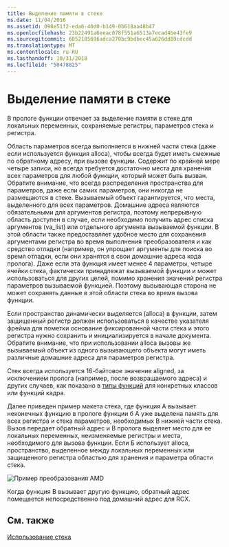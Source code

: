 ```yaml
---
title: Выделение памяти в стеке
ms.date: 11/04/2016
ms.assetid: 098e51f2-eda6-40d0-b149-0b618aa48b47
ms.openlocfilehash: 23b22491a6eeac078f551a6513a7ecad4be43fe9
ms.sourcegitcommit: 6052185696adca270bc9bdbec45a626dd89cdcdd
ms.translationtype: MT
ms.contentlocale: ru-RU
ms.lasthandoff: 10/31/2018
ms.locfileid: "50478825"
---
```

# <a name="stack-allocation"></a>Выделение памяти в стеке

В прологе функции отвечает за выделение памяти в стеке для локальных переменных, сохраняемые регистры, параметров стека и регистра.

Область параметров всегда выполняется в нижней части стека (даже если используется функция alloca), чтобы всегда будет иметь смежные по обратному адресу, при вызове функции. Содержит по крайней мере четыре записи, но всегда требуется достаточно места для хранения всех параметров для любой функции, который может быть вызван. Обратите внимание, что всегда распределения пространства для параметров, даже если самих параметров, они никогда не размещаются в стеке. Вызываемый объект гарантируется, что места, выделенного для всех параметров. Домашние адреса являются обязательными для аргументов регистра, поэтому непрерывную область доступен в случае, если необходимо получить адрес списка аргументов (va_list) или отдельного аргумента вызываемой функции. В этой области также предоставляет удобное место для сохранения аргументами регистра во время выполнения преобразователя и как средство отладки (например, он упрощает аргументы для поиска во время отладки, если они хранятся в свои домашние адреса кода пролога). Даже если эта функция имеет менее 4 параметры, четыре ячейки стека, фактически принадлежат вызываемой функции и может использоваться для других целей, помимо хранения значений регистра параметров вызываемой функцией.  Поэтому вызывающая сторона не может сохранять данные в этой области стека во время вызова функции.

Если пространство динамически выделяется (alloca) в функции, затем защищенный регистр должен использоваться в качестве указателя фрейма для пометки основание фиксированной части стека и этого регистра нужно сохранить и инициализируется в начале документа. Обратите внимание, что при использовании alloca вызовы же вызываемый объект из одного вызывающего объекта могут иметь различные домашние адреса для параметров регистра.

Стек всегда используется 16-байтовое значение aligned, за исключением пролога (например, после возвращаемого адреса) и других случаев, как показано в [типы функций](../build/function-types.md) для конкретных классов или функций кадра.

Далее приведен пример макета стека, где функция A вызывает неконечных функцию в прологе функции б A уже выделена память для всех регистра и стека параметров, необходимых В нижней части стека. Вызов передает обратный адрес и B пролога выделяет место для ее локальных переменных, неизменяемые регистры и места, необходимого для вызова функции. Если Б использует alloca, пространство, выделенное между локальных переменных или защищенного регистра областью для хранения и параметра области стека.

![Пример преобразования AMD](../build/media/vcamd_conv_ex_5.png "пример преобразования AMD")

Когда функция B вызывает другую функцию, обратный адрес помещается непосредственно под домашний адрес для RCX.

## <a name="see-also"></a>См. также

[Использование стека](../build/stack-usage.md)